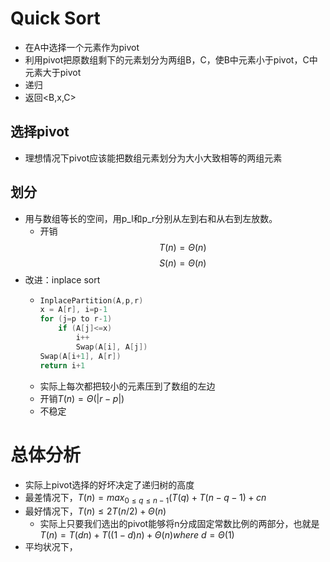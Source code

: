 # Quick Sort
+ 在A中选择一个元素作为pivot
+ 利用pivot把原数组剩下的元素划分为两组B，C，使B中元素小于pivot，C中元素大于pivot
+ 递归
+ 返回\<B,x,C\>

## 选择pivot
+ 理想情况下pivot应该能把数组元素划分为大小大致相等的两组元素

## 划分
+ 用与数组等长的空间，用p_l和p_r分别从左到右和从右到左放数。
  + 开销
  $$T(n)=\Theta(n)$$
  $$S(n)=\Theta(n)$$
+ 改进：inplace sort
  + ```c++
    InplacePartition(A,p,r)
    x = A[r], i=p-1
    for (j=p to r-1)
        if (A[j]<=x)
            i++
            Swap(A[i], A[j])
    Swap(A[i+1], A[r])
    return i+1
    ```
  + 实际上每次都把较小的元素压到了数组的左边
  + 开销$T(n)=\Theta(|r-p|)$
  + 不稳定

# 总体分析
+ 实际上pivot选择的好坏决定了递归树的高度
+ 最差情况下，$T(n)=max_{0\leq q\leq n-1}(T(q)+T(n-q-1)+cn$
+ 最好情况下，$T(n)\leq 2T(n/2)+\Theta(n)$
  + 实际上只要我们选出的pivot能够将n分成固定常数比例的两部分，也就是$T(n)=T(dn)+T((1-d)n)+\Theta(n) where\ d=\Theta(1)$
+ 平均状况下，